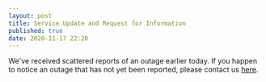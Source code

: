 ```yaml
---
layout: post
title: Service Update and Request for Information
published: true
date: 2020-11-17 22:20
---
```

We've received scattered reports of an outage earlier today.
If you happen to notice an outage that has not yet been reported, please contact us [here](mailto:nstatus@astragroup.info?Subject=Unreported%20Outage).
